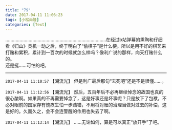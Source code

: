 ```yaml
---
title: "79"
date: 2017-04-11 11:06:23
tags: [小松尚隆]
categories: [Text]
---
```


<p dir="ltr"  >……………………………………………………………………在经过b站弹幕的熏陶和仔细看《归山》灵机一动之后，终于明白了“偷棋子”是什么梗。所以是用不好的棋艺来打赌和累积，累计到一百次的时候就怎么样吗？像利广说的那样，向天打赌什么的。<br /> 还是挺……可怕的吧。</p>

<!-- more -->

---

`2017-04-11 11:10:57` 【溯流光】 但是利广最后那句“去死吧”还是不是很懂……。

`2017-04-11 11:12:56` 【溯流光】 然后，五百年后不必再继续悼念的故国也真的很心酸啊。如果真的不再需要悼念了，这是好事还是坏事呢？只是放下了包袱，不必对眼前的国家存有愧疚生怕一步踏错，不用将对雁的治理当做对过去的补偿，这是好的。久而久之，会不会连警醒的作用也失去了啊。

`2017-04-11 11:13:14` 【溯流光】 ……无论如何，算是可以真正“放开手”了吧。
